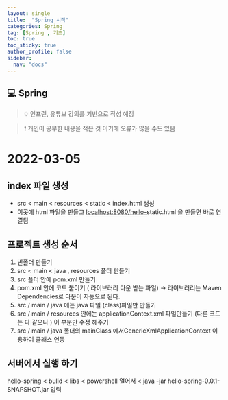 ```yaml
---
layout: single
title:  "Spring 시작"
categories: Spring
tag: [Spring , 기초]
toc: true
toc_sticky: true
author_profile: false
sidebar:
  nav: "docs"
---
```



## 💻 Spring  

<!--Quote-->
> 💡 인프런, 유튜브 강의를 기반으로 작성 예정

> ❗ 개인이 공부한 내용을 적은 것 이기에 오류가 많을 수도 있음 

# 2022-03-05

## index 파일 생성

- src < main < resources < static < index.html 생성
- 이곳에 html 파일을 만들고 [localhost:8080/hello-](http://localhost:8080/hello-static.html)static.html 을 만들면 바로 연결됨

## 프로젝트 생성 순서

1. 빈폴더 만들기 
2. src < main < java , resources 폴더 만들기
3. src 폴더 안에 pom.xml 만들기 
4. pom.xml 안에 코드 붙이기 ( 라이브러리 다운 받는 파일) → 라이브러리는 Maven Dependencies로 다운이 자동으로 된다.
5. src / main / java 에는 java 파일 (class)파일만 만들기
6. src / main / resources 안에는 applicationContext.xml 파일만들기 (다른 코드는 다 같으나 <bean id="tWalk" class="testPjt001.TransportationWalk" />) 이 부분만 수정 해주기 
7. src / main / java 폴더의 mainClass 에서GenericXmlApplicationContext 이용하여 클래스 연동

 

## 서버에서 실행 하기

hello-spring < bulid < libs < powershell 열어서 < java -jar hello-spring-0.0.1-SNAPSHOT.jar 입력